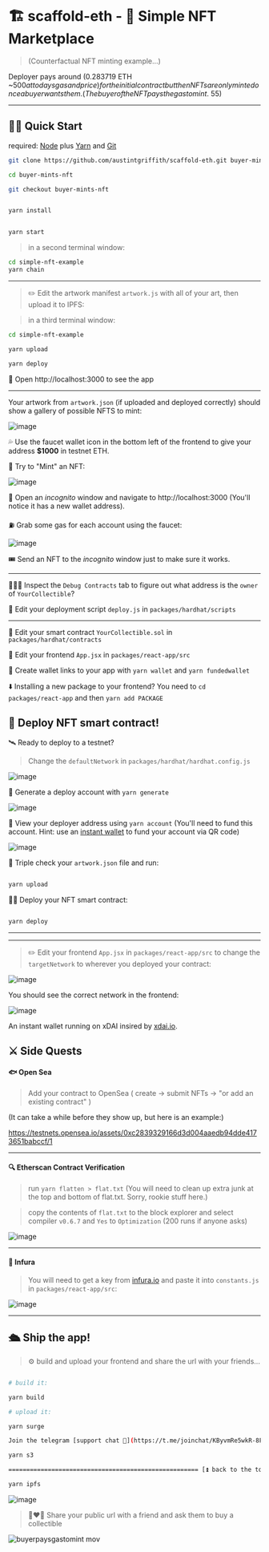 # 🏗 scaffold-eth - 🎫 Simple NFT Marketplace

> (Counterfactual NFT minting example...)

Deployer pays around (0.283719 ETH ~$500 at todays gas and price) for the initial contract but then NFTs are only minted once a buyer wants them. (The buyer of the NFT pays the gas to mint. ~$55)

---

## 🏃‍♀️ Quick Start

required: [Node](https://nodejs.org/dist/latest-v12.x/) plus [Yarn](https://classic.yarnpkg.com/en/docs/install/) and [Git](https://git-scm.com/downloads)


```bash
git clone https://github.com/austintgriffith/scaffold-eth.git buyer-mints-nft

cd buyer-mints-nft

git checkout buyer-mints-nft
```

```bash

yarn install

```

```bash

yarn start

```

> in a second terminal window:

```bash
cd simple-nft-example
yarn chain

```

---

> ✏️ Edit the artwork manifest `artwork.js` with all of your art, then upload it to IPFS:

> in a third terminal window:


```bash
cd simple-nft-example

yarn upload

yarn deploy

```

📱 Open http://localhost:3000 to see the app

---

Your artwork from `artwork.json` (if uploaded and deployed correctly) should show a gallery of possible NFTS to mint:

![image](https://user-images.githubusercontent.com/2653167/110538535-5fe87980-80e1-11eb-83aa-fe2b53f9c277.png)


💦 Use the faucet wallet icon in the bottom left of the frontend to give your address **$1000** in testnet ETH.

🎫 Try to "Mint" an NFT:

![image](https://user-images.githubusercontent.com/2653167/110538992-ec933780-80e1-11eb-9d15-aaa7efea698d.png)


👛 Open an *incognito* window and navigate to http://localhost:3000 (You'll notice it has a new wallet address).

⛽️ Grab some gas for each account using the faucet:

![image](https://user-images.githubusercontent.com/2653167/109543971-35b10f00-7a84-11eb-832e-36d6b66afbe7.png)

🎟 Send an NFT to the *incognito* window just to make sure it works.

---

🕵🏻‍♂️ Inspect the `Debug Contracts` tab to figure out what address is the `owner` of `YourCollectible`?

💼 Edit your deployment script `deploy.js` in `packages/hardhat/scripts`

---

🔏 Edit your smart contract `YourCollectible.sol` in `packages/hardhat/contracts`

📝 Edit your frontend `App.jsx` in `packages/react-app/src`


🔑 Create wallet links to your app with `yarn wallet` and `yarn fundedwallet`

⬇️ Installing a new package to your frontend? You need to `cd packages/react-app` and then `yarn add PACKAGE`

## 📡 Deploy NFT smart contract!

🛰 Ready to deploy to a testnet?

> Change the `defaultNetwork` in `packages/hardhat/hardhat.config.js`

![image](https://user-images.githubusercontent.com/2653167/109538427-4d38c980-7a7d-11eb-878b-b59b6d316014.png)

🔐 Generate a deploy account with `yarn generate`

![image](https://user-images.githubusercontent.com/2653167/109537873-a2c0a680-7a7c-11eb-95de-729dbf3399a3.png)


👛 View your deployer address using `yarn account` (You'll need to fund this account. Hint: use an [instant wallet](https://instantwallet.io) to fund your account via QR code)

![image](https://user-images.githubusercontent.com/2653167/109537339-ff6f9180-7a7b-11eb-85b0-46cd72311d12.png)

📝 Triple check your `artwork.json` file and run:

```bash

yarn upload

```

👨‍🎤 Deploy your NFT smart contract:

```bash

yarn deploy

```
---
---

> ✏️ Edit your frontend `App.jsx` in `packages/react-app/src` to change the `targetNetwork` to wherever you deployed your contract:

![image](https://user-images.githubusercontent.com/2653167/109539175-3e9ee200-7a7e-11eb-8d26-3b107a276461.png)

You should see the correct network in the frontend:

![image](https://user-images.githubusercontent.com/2653167/109539305-655d1880-7a7e-11eb-9385-c169645dc2b5.png)

An instant wallet running on xDAI insired by [xdai.io](https://xdai.io).

## ⚔️ Side Quests

#### 🐟 Open Sea

> Add your contract to OpenSea ( create -> submit NFTs -> "or add an existing contract" )

(It can take a while before they show up, but here is an example:)

https://testnets.opensea.io/assets/0xc2839329166d3d004aaedb94dde4173651babccf/1

---


#### 🔍 Etherscan Contract Verification

> run `yarn flatten > flat.txt` (You will need to clean up extra junk at the top and bottom of flat.txt. Sorry, rookie stuff here.)

> copy the contents of `flat.txt` to the block explorer and select compiler `v0.6.7` and `Yes` to `Optimization` (200 runs if anyone asks)

![image](https://user-images.githubusercontent.com/2653167/109540618-f84a8280-7a7f-11eb-9a34-c239f1271247.png)

---

#### 🔶 Infura

> You will need to get a key from [infura.io](https://infura.io) and paste it into `constants.js` in `packages/react-app/src`:

![image](https://user-images.githubusercontent.com/2653167/109541146-b5d57580-7a80-11eb-9f9e-04ea33f5f45a.png)

---

## 🛳 Ship the app!

> ⚙️ build and upload your frontend and share the url with your friends...

```bash

# build it:

yarn build

# upload it:

yarn surge

Join the telegram [support chat 💬](https://t.me/joinchat/KByvmRe5wkR-8F_zz6AjpA)  to ask questions and find others building with 🏗 scaffold-eth!

yarn s3

===================================================== [⏫ back to the top ⏫](https://github.com/austintgriffith/scaffold-eth#-scaffold-eth)

yarn ipfs
```

![image](https://user-images.githubusercontent.com/2653167/109540985-7575f780-7a80-11eb-9ebd-39079cc2eb55.png)

> 👩‍❤️‍👨 Share your public url with a friend and ask them to buy a collectible

![buyerpaysgastomint mov](https://user-images.githubusercontent.com/2653167/110540616-f322ae80-80e3-11eb-9009-41e445fdd0ff.gif)
